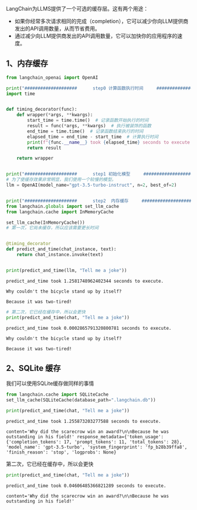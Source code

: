 LangChain为LLMS提供了一个可选的缓存层。这有两个用途：

- 如果你经常多次请求相同的完成（completion），它可以减少你向LLM提供商发出的API调用数量，从而节省费用。
- 通过减少向LLM提供商发出的API调用数量，它可以加快你的应用程序的速度。

## 1、内存缓存

```python
from langchain_openai import OpenAI

print("####################      step0 计算函数执行时间     ####################")
import time


def timing_decorator(func):
    def wrapper(*args, **kwargs):
        start_time = time.time()  # 记录函数开始执行的时间
        result = func(*args, **kwargs)  # 执行被装饰的函数
        end_time = time.time()  # 记录函数结束执行的时间
        elapsed_time = end_time - start_time  # 计算执行时间
        print(f"{func.__name__} took {elapsed_time} seconds to execute.")
        return result

    return wrapper


print("####################      step1 初始化模型     ####################")
# 为了使缓存效果非常明显，我们使用一个较慢的模型。
llm = OpenAI(model_name="gpt-3.5-turbo-instruct", n=2, best_of=2)


print("####################      step2  内存缓存​     ####################")
from langchain.globals import set_llm_cache
from langchain.cache import InMemoryCache

set_llm_cache(InMemoryCache())
# 第一次，它尚未缓存，所以应该需要更长时间


@timing_decorator
def predict_and_time(chat_instance, text):
    return chat_instance.invoke(text)


print(predict_and_time(llm, "Tell me a joke"))
```

```plaintext
predict_and_time took 1.2581748962402344 seconds to execute.
```

```plaintext
Why couldn't the bicycle stand up by itself?

Because it was two-tired!
```

```python
# 第二次，它已经在缓存中，所以会更快
print(predict_and_time(chat, "Tell me a joke"))
```

```plaintext
predict_and_time took 0.0002865791320800781 seconds to execute.
```

```plaintext
Why couldn't the bicycle stand up by itself?

Because it was two-tired!
```

## 2、SQLite 缓存

我们可以使用SQLite缓存做同样的事情

```python
from langchain.cache import SQLiteCache
set_llm_cache(SQLiteCache(database_path=".langchain.db"))
```

```python
print(predict_and_time(chat, "Tell me a joke"))
```

```plaintext
predict_and_time took 1.255873203277588 seconds to execute.
```

```plaintext
content='Why did the scarecrow win an award?\n\nBecause he was outstanding in his field!' response_metadata={'token_usage': {'completion_tokens': 17, 'prompt_tokens': 11, 'total_tokens': 28}, 'model_name': 'gpt-3.5-turbo', 'system_fingerprint': 'fp_b28b39ffa8', 'finish_reason': 'stop', 'logprobs': None}
```

第二次，它已经在缓存中，所以会更快

```python
print(predict_and_time(chat, "Tell me a joke"))
```

```plaintext
predict_and_time took 0.04606485366821289 seconds to execute.
```

```plaintext
content='Why did the scarecrow win an award?\n\nBecause he was outstanding in his field!'
```